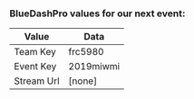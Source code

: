 ### BlueDashPro values for our next event:

| Value      | Data      |
|------------|-----------|
| Team Key   | frc5980   |
| Event Key  | 2019miwmi |
| Stream Url | [none]    |